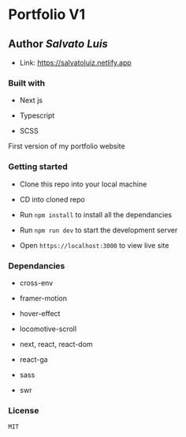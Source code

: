 # Portfolio V1

## Author *Salvato Luis*

* Link: https://salvatoluiz.netlify.app

### Built with

* Next js

* Typescript

* SCSS

First version of my portfolio website

### Getting started

* Clone this repo into your local machine

* CD into cloned repo

* Run `npm install` to install all the dependancies

* Run `npm run dev` to start the development server

* Open `https://localhost:3000` to view live site

### Dependancies

* cross-env

* framer-motion

* hover-effect

* locomotive-scroll

* next, react, react-dom

* react-ga

* sass

 * swr
 
 ### License

`MIT`
